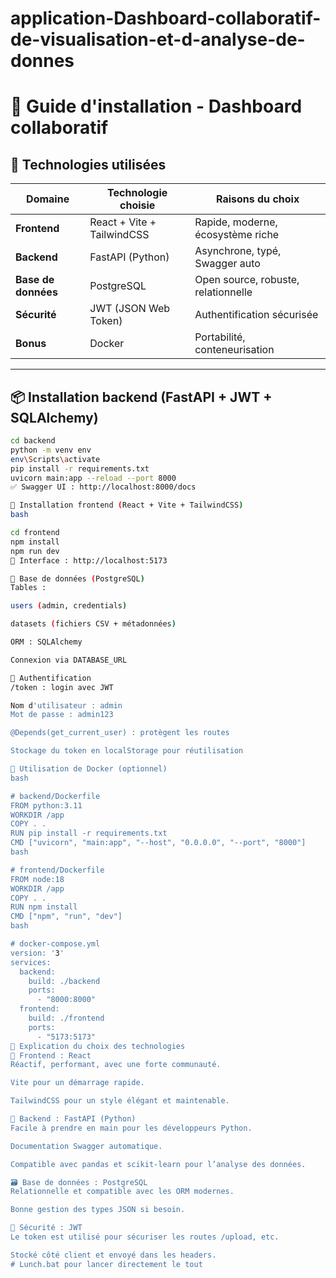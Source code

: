 # application-Dashboard-collaboratif-de-visualisation-et-d-analyse-de-donnes

# 🚀 Guide d'installation - Dashboard collaboratif

## 📌 Technologies utilisées

| Domaine             | Technologie choisie     | Raisons du choix |
|---------------------|-------------------------|------------------|
| **Frontend**        | React + Vite + TailwindCSS | Rapide, moderne, écosystème riche |
| **Backend**         | FastAPI (Python)        | Asynchrone, typé, Swagger auto |
| **Base de données** | PostgreSQL              | Open source, robuste, relationnelle |
| **Sécurité**        | JWT (JSON Web Token)    | Authentification sécurisée |
| **Bonus**           | Docker                  | Portabilité, conteneurisation |

---

## 📦 Installation backend (FastAPI + JWT + SQLAlchemy)

```bash
cd backend
python -m venv env
env\Scripts\activate
pip install -r requirements.txt
uvicorn main:app --reload --port 8000
✅ Swagger UI : http://localhost:8000/docs

🎨 Installation frontend (React + Vite + TailwindCSS)
bash

cd frontend
npm install
npm run dev
📍 Interface : http://localhost:5173

🐘 Base de données (PostgreSQL)
Tables :

users (admin, credentials)

datasets (fichiers CSV + métadonnées)

ORM : SQLAlchemy

Connexion via DATABASE_URL

🔐 Authentification
/token : login avec JWT

Nom d'utilisateur : admin
Mot de passe : admin123

@Depends(get_current_user) : protègent les routes

Stockage du token en localStorage pour réutilisation

🐳 Utilisation de Docker (optionnel)
bash

# backend/Dockerfile
FROM python:3.11
WORKDIR /app
COPY . .
RUN pip install -r requirements.txt
CMD ["uvicorn", "main:app", "--host", "0.0.0.0", "--port", "8000"]
bash

# frontend/Dockerfile
FROM node:18
WORKDIR /app
COPY . .
RUN npm install
CMD ["npm", "run", "dev"]
bash

# docker-compose.yml
version: '3'
services:
  backend:
    build: ./backend
    ports:
      - "8000:8000"
  frontend:
    build: ./frontend
    ports:
      - "5173:5173"
🎯 Explication du choix des technologies
🔷 Frontend : React
Réactif, performant, avec une forte communauté.

Vite pour un démarrage rapide.

TailwindCSS pour un style élégant et maintenable.

🔶 Backend : FastAPI (Python)
Facile à prendre en main pour les développeurs Python.

Documentation Swagger automatique.

Compatible avec pandas et scikit-learn pour l’analyse des données.

🗃️ Base de données : PostgreSQL
Relationnelle et compatible avec les ORM modernes.

Bonne gestion des types JSON si besoin.

🔐 Sécurité : JWT
Le token est utilisé pour sécuriser les routes /upload, etc.

Stocké côté client et envoyé dans les headers.
# Lunch.bat pour lancer directement le tout
